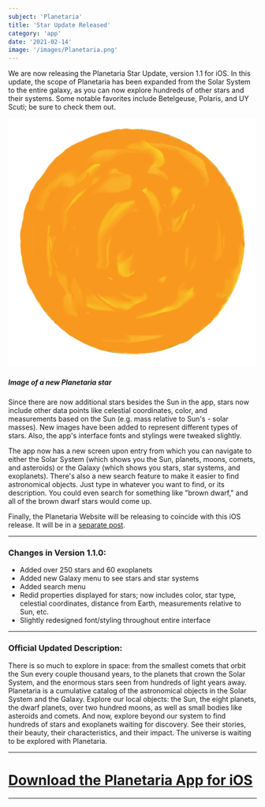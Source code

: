 ```yaml
---
subject: 'Planetaria'
title: 'Star Update Released'
category: 'app'
date: '2021-02-14'
image: '/images/Planetaria.png'
---
```


We are now releasing the Planetaria Star Update, version 1.1 for iOS. In this update, the scope of Planetaria has been expanded from the Solar System to the entire galaxy, as you can now explore hundreds of other stars and their systems. Some notable favorites include Betelgeuse, Polaris, and UY Scuti; be sure to check them out. 

<img src="https://github.com/joerup2004/planetaria/blob/main/Images/Objects/Orange2.png?raw=true">

##### Image of a new Planetaria star

Since there are now additional stars besides the Sun in the app, stars now include other data points like celestial coordinates, color, and measurements based on the Sun (e.g. mass relative to Sun's - solar masses). New images have been added to represent different types of stars. Also, the app's interface fonts and stylings were tweaked slightly.

The app now has a new screen upon entry from which you can navigate to either the Solar System (which shows you the Sun, planets, moons, comets, and asteroids) or the Galaxy (which shows you stars, star systems, and exoplanets). There's also a new search feature to make it easier to find astronomical objects. Just type in whatever you want to find, or its description. You could even search for something like "brown dwarf," and all of the brown dwarf stars would come up.

Finally, the Planetaria Website will be releasing to coincide with this iOS release. It will be in a [separate post](./210215-pt-website).

---

### Changes in Version 1.1.0:
* Added over 250 stars and 60 exoplanets
* Added new Galaxy menu to see stars and star systems
* Added search menu
* Redid properties displayed for stars; now includes color, star type, celestial coordinates, distance from Earth, measurements relative to Sun, etc.
* Slightly redesigned font/styling throughout entire interface

---

### Official Updated Description:
There is so much to explore in space: from the smallest comets that orbit the Sun every couple thousand years, to the planets that crown the Solar System, and the enormous stars seen from hundreds of light years away. Planetaria is a cumulative catalog of the astronomical objects in the Solar System and the Galaxy. Explore our local objects: the Sun, the eight planets, the dwarf planets, over two hundred moons, as well as small bodies like asteroids and comets. And now, explore beyond our system to find hundreds of stars and exoplanets waiting for discovery. See their stories, their beauty, their characteristics, and their impact. The universe is waiting to be explored with Planetaria.

---

# [Download the Planetaria App for iOS](https://apps.apple.com/is/app/planetaria/id1546887479)

---
